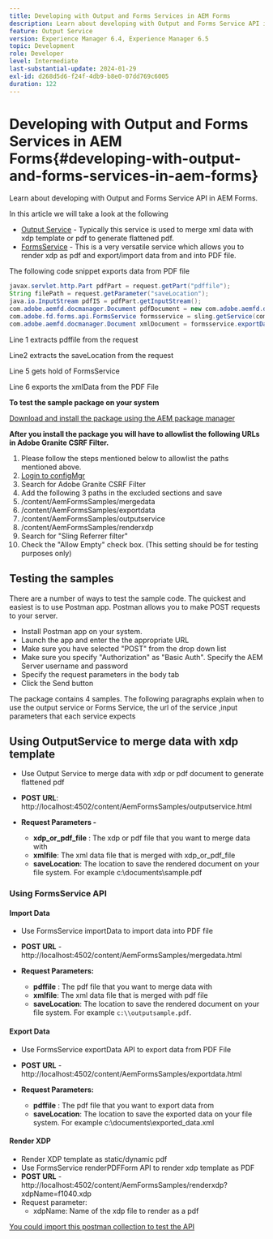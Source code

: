```yaml
---
title: Developing with Output and Forms Services in AEM Forms
description: Learn about developing with Output and Forms Service API in AEM Forms.
feature: Output Service
version: Experience Manager 6.4, Experience Manager 6.5
topic: Development
role: Developer
level: Intermediate
last-substantial-update: 2024-01-29
exl-id: d268d5d6-f24f-4db9-b8e0-07dd769c6005
duration: 122
---
```

# Developing with Output and Forms Services in AEM Forms{#developing-with-output-and-forms-services-in-aem-forms}

Learn about developing with Output and Forms Service API in AEM Forms.

In this article we will take a look at the following

* [Output Service](https://developer.adobe.com/experience-manager/reference-materials/6-5/forms/javadocs/index.html?com/adobe/fd/output/api/OutputService.html) - Typically this service is used to merge xml data with xdp template or pdf to generate flattened pdf. 
* [FormsService](https://developer.adobe.com/experience-manager/reference-materials/6-5/forms/javadocs/com/adobe/fd/forms/api/FormsService.html) - This is a very versatile service which allows you to render xdp as pdf and  export/import data from and into PDF file.


The following code snippet exports data from PDF file

```java
javax.servlet.http.Part pdfPart = request.getPart("pdffile");
String filePath = request.getParameter("saveLocation");
java.io.InputStream pdfIS = pdfPart.getInputStream();
com.adobe.aemfd.docmanager.Document pdfDocument = new com.adobe.aemfd.docmanager.Document(pdfIS);
com.adobe.fd.forms.api.FormsService formsservice = sling.getService(com.adobe.fd.forms.api.FormsService.class);
com.adobe.aemfd.docmanager.Document xmlDocument = formsservice.exportData(pdfDocument,com.adobe.fd.forms.api.DataFormat.Auto);
```

Line 1 extracts  pdffile  from the request

Line2 extracts the saveLocation from the request

Line 5 gets hold of FormsService

Line 6 exports the xmlData from the PDF File

**To test the sample package on your system**

[Download and install the package using the AEM package manager](assets/using-output-and-form-service-api.zip)




**After you install the package you will have to allowlist the following URLs in Adobe Granite CSRF Filter.**

1. Please follow the steps mentioned below to allowlist the paths mentioned above.
1. [Login to configMgr](http://localhost:4502/system/console/configMgr)
1. Search for Adobe Granite CSRF Filter
1. Add the following 3 paths in the excluded sections and save
1. /content/AemFormsSamples/mergedata 
1. /content/AemFormsSamples/exportdata 
1. /content/AemFormsSamples/outputservice 
1. /content/AemFormsSamples/renderxdp
1. Search for "Sling Referrer filter"
1. Check the "Allow Empty" check box. (This setting should be for testing purposes only)

## Testing the samples

There are a number of ways to test the sample code. The quickest and easiest is to use Postman app. Postman allows you to make POST requests to your server. 

* Install Postman app on your system. 
* Launch the app and enter the the appropriate URL
* Make sure you have selected "POST" from the drop down list
* Make sure you specify "Authorization" as "Basic Auth". Specify the AEM Server username and password
* Specify the request parameters in the body tab
* Click the Send button

The package contains 4 samples. The following paragraphs explain when to use the output service or Forms Service, the  url  of the service ,input parameters that each service expects

## Using OutputService to merge data with xdp template

* Use Output Service to merge data with  xdp  or pdf document to generate flattened pdf
* **POST URL**: http://localhost:4502/content/AemFormsSamples/outputservice.html
* **Request Parameters -**

    * **xdp_or_pdf_file** : The xdp or pdf file that you want to merge data with
    * **xmlfile**: The xml data file that is merged with xdp_or_pdf_file
    * **saveLocation**: The location to save the rendered document on your file system. For example c:\\documents\\sample.pdf

### Using FormsService API

#### Import Data

* Use FormsService importData to import data into PDF file  
* **POST URL** - http://localhost:4502/content/AemFormsSamples/mergedata.html

* **Request Parameters:**

    * **pdffile** : The pdf file that you want to merge data with
    * **xmlfile**: The xml data file that is merged with pdf file
    * **saveLocation**: The location to save the rendered document on your file system. For example `c:\\outputsample.pdf`.

#### Export Data

* Use FormsService exportData API to export data from PDF File
* **POST URL** - http://localhost:4502/content/AemFormsSamples/exportdata.html
* **Request Parameters:**

    * **pdffile** : The pdf file that you want to export data from
    * **saveLocation**: The location to save the exported data on your file system. For example c:\\documents\\exported_data.xml

#### Render XDP 

* Render XDP template as static/dynamic pdf
* Use FormsService renderPDFForm API to render xdp template as PDF
* **POST URL** - http://localhost:4502/content/AemFormsSamples/renderxdp?xdpName=f1040.xdp
* Request parameter:
    * xdpName: Name of the xdp file to render as a pdf

[You could import this postman collection to test the API](assets/UsingDocumentServicesInAEMForms.postman_collection.json)

